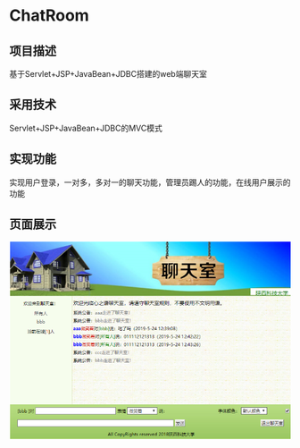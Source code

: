 # ChatRoom

## 项目描述

基于Servlet+JSP+JavaBean+JDBC搭建的web端聊天室

## 采用技术

Servlet+JSP+JavaBean+JDBC的MVC模式

## 实现功能

实现用户登录，一对多，多对一的聊天功能，管理员踢人的功能，在线用户展示的功能

## 页面展示

![1558676914347](./01.png)
